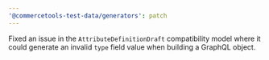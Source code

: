 ```yaml
---
'@commercetools-test-data/generators': patch
---
```


Fixed an issue in the `AttributeDefinitionDraft` compatibility model where it could generate an invalid `type` field value when building a GraphQL object.
